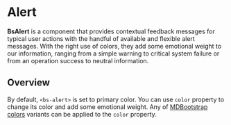 # Alert

<div class="lead">

**BsAlert** is a component that provides contextual feedback messages for typical user actions with the
handful of available and flexible alert messages. With the right use of colors, they add some emotional 
weight to our information, ranging from a simple warning to critical system failure or from an operation 
success to neutral information.

</div>


## Overview

By default, `<bs-alert>` is set to primary color. You can use `color` property to change its color and 
add some emotional weight. Any of [MDBootstrap colors](/reference/colors) variants can be applied to the 
`color` property. 
